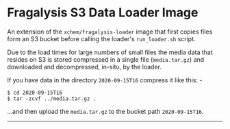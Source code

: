 # Fragalysis S3 Data Loader Image
An extension of the `xchem/fragalysis-loader` image that first
copies files form an S3 bucket before calling the loader's
`run_loader.sh` script.

Due to the load times for large numbers of small files the media data
that resides on S3 is stored compressed in a single file (`media.tar.gz`)
and downloaded and decompressed, in-situ, by the loader.

If you have data in the directory `2020-09-15T16` compress it like this: -

    $ cd 2020-09-15T16
    $ tar -zcvf ../media.tar.gz .
    
...and then upload the `media.tar.gz` to the bucket path `2020-09-15T16`.

---
